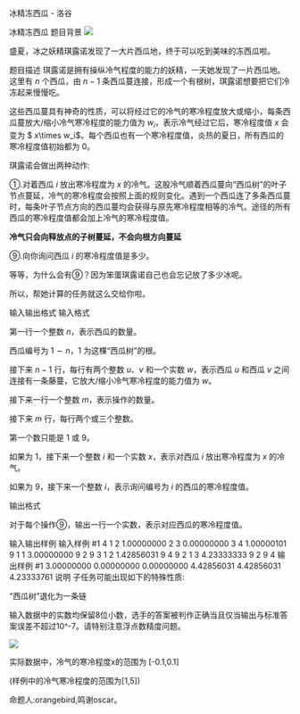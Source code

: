 



冰精冻西瓜 - 洛谷














冰精冻西瓜
题目背景
 ![](https://cdn.luogu.com.cn/upload/pic/5279.png) 

盛夏，冰之妖精琪露诺发现了一大片西瓜地，终于可以吃到美味的冻西瓜啦。

题目描述
琪露诺是拥有操纵冷气程度的能力的妖精，一天她发现了一片西瓜地。这里有 $n$ 个西瓜，由 $n-1$ 条西瓜蔓连接，形成一个有根树，琪露诺想要把它们冷冻起来慢慢吃。

这些西瓜蔓具有神奇的性质，可以将经过它的冷气的寒冷程度放大或缩小，每条西瓜蔓放大/缩小冷气寒冷程度的能力值为 $w_i$，表示冷气经过它后，寒冷程度值 $x$ 会变为 $ x\times w_i$。每个西瓜也有一个寒冷程度值，炎热的夏日，所有西瓜的寒冷程度值初始都为 $0$。

琪露诺会做出两种动作:

①.对着西瓜 $i$ 放出寒冷程度为 $x$ 的冷气。这股冷气顺着西瓜蔓向“西瓜树”的叶子节点蔓延，冷气的寒冷程度会按照上面的规则变化。遇到一个西瓜连了多条西瓜蔓时，每条叶子节点方向的西瓜蔓均会获得与原先寒冷程度相等的冷气。途径的所有西瓜的寒冷程度值都会加上冷气的寒冷程度值。

**冷气只会向释放点的子树蔓延，不会向根方向蔓延**

⑨.向你询问西瓜 $i$ 的寒冷程度值是多少。

等等，为什么会有⑨？因为笨蛋琪露诺自己也会忘记放了多少冰呢。

所以，帮她计算的任务就这么交给你啦。

输入输出格式
输入格式

第一行一个整数 $n$，表示西瓜的数量。

西瓜编号为 $1\sim n$，$1$ 为这棵“西瓜树”的根。

接下来 $n-1$ 行，每行有两个整数 $u$、$v$ 和一个实数 $w$，表示西瓜 $u$ 和西瓜 $v$ 之间连接有一条藤蔓，它放大/缩小冷气寒冷程度的能力值为 $w$。

接下来一行一个整数 $m$，表示操作的数量。

接下来 $m$ 行，每行两个或三个整数。

第一个数只能是 $1$ 或 $9$。

如果为 $1$，接下来一个整数 $i$ 和一个实数 $x$，表示对西瓜 $i$ 放出寒冷程度为 $x$ 的冷气。

如果为 $9$，接下来一个整数 $i$，表示询问编号为 $i$ 的西瓜的寒冷程度值。

输出格式

对于每个操作⑨，输出一行一个实数，表示对应西瓜的寒冷程度值。

输入输出样例
输入样例 #1
4
1 2 1.00000000
2 3 0.00000000
3 4 1.00000101
9
1 1 3.00000000
9 2
9 3
1 2 1.42856031
9 4
9 2
1 3 4.23333333
9 2
9 4
输出样例 #1
3.00000000
0.00000000
0.00000000
4.42856031
4.42856031
4.23333761
说明
子任务可能出现如下的特殊性质:

“西瓜树”退化为一条链

输入数据中的实数均保留8位小数，选手的答案被判作正确当且仅当输出与标准答案误差不超过10^-7。请特别注意浮点数精度问题。

 ![](https://cdn.luogu.com.cn/upload/pic/5278.png) 

实际数据中，冷气的寒冷程度x的范围为 [-0.1,0.1]

(样例中的冷气寒冷程度的范围为[1,5])

命题人:orangebird,鸣谢oscar。







